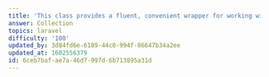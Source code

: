```yaml
---
title: 'This class provides a fluent, convenient wrapper for working with arrays of data.'
answer: Collection
topics: laravel
difficulty: '100'
updated_by: 3d84fd6e-6189-44c0-994f-86647b34a2ee
updated_at: 1602556379
id: 6ceb7baf-ae7a-46d7-997d-6b713895a31d
---
```

